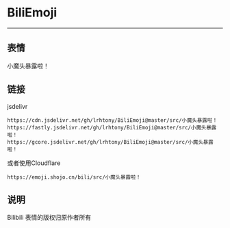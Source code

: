 # BiliEmoji
---
## 表情
小魔头暴露啦！
## 链接
jsdelivr
```
https://cdn.jsdelivr.net/gh/lrhtony/BiliEmoji@master/src/小魔头暴露啦！
https://fastly.jsdelivr.net/gh/lrhtony/BiliEmoji@master/src/小魔头暴露啦！
https://gcore.jsdelivr.net/gh/lrhtony/BiliEmoji@master/src/小魔头暴露啦！
```
或者使用Cloudflare
```
https://emoji.shojo.cn/bili/src/小魔头暴露啦！
```
## 说明
Bilibili 表情的版权归原作者所有

